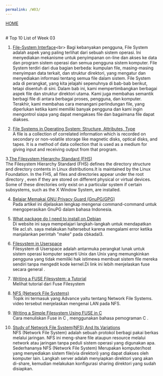 ```yaml
---
permalink: /W03/
---
```


[HOME](../) 


<br>
# Top 10 List of Week 03


1. [File-System Interface](https://www.oreilly.com/library/view/operating-system-concepts/9780471694663/ch10.html#:~:text=The%20file%20system%20consists%20of,the%20files%20in%20the%20system.)<br>
Bagi kebanyakan pengguna, File System adalah aspek yang paling terlihat dari sebuah sistem operasi.
Ini menyediakan mekanisme untuk penyimpanan on-line dan akses ke data dan program sistem operasi dan semua pengguna sistem komputer.
File System  terdiri dari dua bagian berbeda: kumpulan file, masing-masing menyimpan data terkait, dan
struktur direktori, yang mengatur dan menyediakan informasi tentang semua file dalam sistem. File System  ada di perangkat,
yang kita jelajahi sepenuhnya di bab-bab berikut, tetapi disentuh di sini. Dalam bab ini, kami mempertimbangkan
berbagai aspek file dan struktur direktori utama. Kami juga membahas semantik berbagi file di antara berbagai proses, pengguna, dan komputer.
Terakhir, kami membahas cara menangani perlindungan file, yang diperlukan ketika kami memiliki banyak pengguna dan kami ingin
mengontrol siapa yang dapat mengakses file dan bagaimana file dapat diakses.

2. [File Systems in Operating System: Structure, Attributes, Type](https://www.guru99.com/file-systems-operating-system.html)<br>
A file is a collection of correlated information which is recorded on secondary or non-volatile storage like magnetic disks, optical disks, and tapes. It is a method of data collection that is used as a medium for giving input and receiving output from that program.

3.[The Filesystem Hierarchy Standard (FHS)]( https://tukangngipi.wordpress.com/2017/07/31/mengenal-fhs-filesystem-hierachy-standard/ )<br>
The Filesystem Hierarchy Standard (FHS) defines the directory structure and directory contents in Linux distributions.It is maintained by the Linux Foundation. 
In the FHS, all files and directories appear under the root directory , even if they are stored on different physical or virtual devices.
Some of these directories only exist on a particular system if certain subsystems, such as the X Window System, are installed.

4. [Belajar Memakai GNU Privacy Guard (GnuPG/GPG)](https://medium.com/kode-dan-kodean/belajar-memakai-gnu-privacy-guard-gnupg-gpg-3944e19dba91)<br>
Pada artikel ini dijelaskan lengkap mengenai command-command untuk mengoperasikan GnuPG dalam bahasa Indonesia.

5. [What package do I need to install on Debian](https://lists.samba.org/archive/samba-technical/2013-June/093501.html)<br>
Di website ini saya mempelajari langkah-langkah untuk mendapatkan file acl.sh. saya melakukan haltersebut karena mengalami error ketika manjalankan perintah "make" pada cbkadal3.

6. [Filesystem in Userspace](https://www.kernel.org/doc/html/latest/filesystems/fuse.html)<br>
Filesystem di Userspace adalah antarmuka perangkat lunak untuk sistem operasi komputer seperti Unix dan Unix yang memungkinkan pengguna yang tidak memiliki hak istimewa
membuat sistem file mereka sendiri tanpa mengedit kode kernel.Di link ini lebih menjelaskan fuse secara general .

7. [Writing a FUSE Filesystem: a Tutorial](https://www.cs.nmsu.edu/~pfeiffer/fuse-tutorial/)<br>
Melihat tutorial dari Fuse Filesystem 

8. [NFS (Network File Systems)](https://www.youtube.com/watch?v=wOQym_iOULE)<br>
Topik ini termasuk yang Advance yaitu tentang Network File Systems. video tersebut menjelaskan mengenai LAN pada NFS.

9. [Writing a Simple Filesystem Using FUSE in C](https://www.maastaar.net/fuse/linux/filesystem/c/2016/05/21/writing-a-simple-filesystem-using-fuse/)<br>
Cara menuliskan Fuse in C , menggunakan bahasa pemograman C . 

10. [Study of Network File System(NFS) And Its Variations](https://www.ijera.com/papers/vol%201%20issue%203/ZW013721729.pdf)<br>
NFS (Network File System) adalah sebuah protokol berbagi pakai berkas melalui jaringan. NFS ini meng-share file ataupun resource melalui network atau jaringan tanpa peduli sistem operasi yang digunakan apa. Sederhananya NFS (Network File System) Merupakan komputer/host yang menyediakan sistem file(via direktori) yang dapat diakses oleh komputer lain. 
Langkah server adalah menyiapkan direktori yang akan di-share, kemudian melakukan konfigurasi sharing direktori yang sudah disiapkan.
